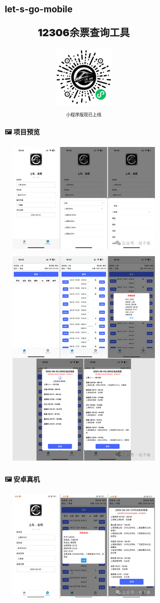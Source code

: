 # let-s-go-mobile

<p align="center" style="font-size:32px;font-weight:900">12306余票查询工具</p>

<p align="center">
  <img width="180px" height="180px" src="preview/wx.png" />
</p>
<p align="center" >小程序版现已上线</p>

## 🖼️ 项目预览

<img src="./preview/settings.png" width="90%" style="margin:10px 5%" alt="首页" />
<img src="./preview/search.png" width="90%" style="margin:10px 5%" alt="车票类型筛选" />

## 🖼️ 安卓真机

<img src="./preview/android.png" width="90%" style="margin:10px 5%" alt="车次余票搜索" />
